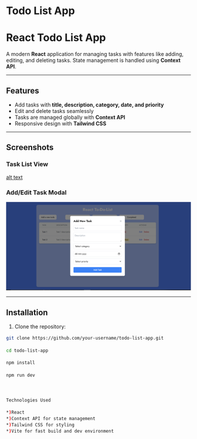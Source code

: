 ﻿# Todo List App

# React Todo List App

A modern **React** application for managing tasks with features like adding, editing, and deleting tasks. State management is handled using **Context API**.

---

## Features

- Add tasks with **title, description, category, date, and priority**
- Edit and delete tasks seamlessly
- Tasks are managed globally with **Context API**
- Responsive design with **Tailwind CSS**

---

## Screenshots

### Task List View

[alt text](image.png)

### Add/Edit Task Modal

![alt text](image-1.png)

---

## Installation

1. Clone the repository:

```bash
git clone https://github.com/your-username/todo-list-app.git

cd todo-list-app

npm install

npm run dev



Technologies Used

*)React
*)Context API for state management
*)Tailwind CSS for styling
*)Vite for fast build and dev environment




```

